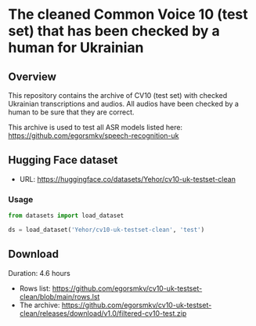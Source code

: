 # The cleaned Common Voice 10 (test set) that has been checked by a human for Ukrainian

## Overview

This repository contains the archive of CV10 (test set) with checked Ukrainian transcriptions and audios. All audios have been checked by a human to be sure that they are correct. 

This archive is used to test all ASR models listed here: https://github.com/egorsmkv/speech-recognition-uk

## Hugging Face dataset

- URL: https://huggingface.co/datasets/Yehor/cv10-uk-testset-clean

### Usage

```python
from datasets import load_dataset

ds = load_dataset('Yehor/cv10-uk-testset-clean', 'test')
```

## Download

Duration: 4.6 hours

- Rows list: https://github.com/egorsmkv/cv10-uk-testset-clean/blob/main/rows.lst
- The archive: https://github.com/egorsmkv/cv10-uk-testset-clean/releases/download/v1.0/filtered-cv10-test.zip
